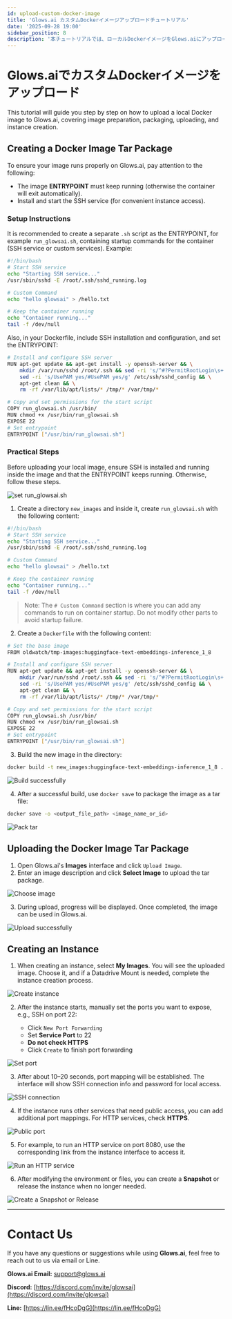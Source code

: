 ```yaml
---
id: upload-custom-docker-image
title: 'Glows.ai カスタムDockerイメージアップロードチュートリアル'
date: '2025-09-28 19:00'
sidebar_position: 8
description: '本チュートリアルでは、ローカルDockerイメージをGlows.aiにアップロードして使用する方法を示します。イメージの作成、tar パッケージング、アップロード、インスタンス作成などの手順を含みます。'
---
```


# Glows.aiでカスタムDockerイメージをアップロード

This tutorial will guide you step by step on how to upload a local Docker image to Glows.ai, covering image preparation, packaging, uploading, and instance creation.

## Creating a Docker Image Tar Package

To ensure your image runs properly on Glows.ai, pay attention to the following:

- The image **ENTRYPOINT** must keep running (otherwise the container will exit automatically).
- Install and start the SSH service (for convenient instance access).

### Setup Instructions

It is recommended to create a separate `.sh` script as the ENTRYPOINT, for example `run_glowsai.sh`, containing startup commands for the container (SSH service or custom services). Example:

```bash
#!/bin/bash
# Start SSH service
echo "Starting SSH service..."
/usr/sbin/sshd -E /root/.ssh/sshd_running.log

# Custom Command
echo "hello glowsai" > /hello.txt

# Keep the container running
echo "Container running..."
tail -f /dev/null
```

Also, in your Dockerfile, include SSH installation and configuration, and set the ENTRYPOINT:

```bash
# Install and configure SSH server
RUN apt-get update && apt-get install -y openssh-server && \
    mkdir /var/run/sshd /root/.ssh && sed -ri 's/^#?PermitRootLogin\s+.*/PermitRootLogin yes/' /etc/ssh/sshd_config && \
    sed -ri 's/UsePAM yes/#UsePAM yes/g' /etc/ssh/sshd_config && \
    apt-get clean && \
    rm -rf /var/lib/apt/lists/* /tmp/* /var/tmp/*

# Copy and set permissions for the start script
COPY run_glowsai.sh /usr/bin/
RUN chmod +x /usr/bin/run_glowsai.sh
EXPOSE 22
# Set entrypoint
ENTRYPOINT ["/usr/bin/run_glowsai.sh"]
```

### Practical Steps

Before uploading your local image, ensure SSH is installed and running inside the image and that the ENTRYPOINT keeps running. Otherwise, follow these steps.

![set run_glowsai.sh](../../../../../docs/docs-images/upload-docker-image/01.png)

1. Create a directory `new_images` and inside it, create `run_glowsai.sh` with the following content:

```bash
#!/bin/bash
# Start SSH service
echo "Starting SSH service..."
/usr/sbin/sshd -E /root/.ssh/sshd_running.log

# Custom Command
echo "hello glowsai" > /hello.txt

# Keep the container running
echo "Container running..."
tail -f /dev/null
```

> Note: The `# Custom Command` section is where you can add any commands to run on container startup. Do not modify other parts to avoid startup failure.

2. Create a `Dockerfile` with the following content:

```bash
# Set the base image
FROM oldwatch/tmp-images:huggingface-text-embeddings-inference_1_8

# Install and configure SSH server
RUN apt-get update && apt-get install -y openssh-server && \
    mkdir /var/run/sshd /root/.ssh && sed -ri 's/^#?PermitRootLogin\s+.*/PermitRootLogin yes/' /etc/ssh/sshd_config && \
    sed -ri 's/UsePAM yes/#UsePAM yes/g' /etc/ssh/sshd_config && \
    apt-get clean && \
    rm -rf /var/lib/apt/lists/* /tmp/* /var/tmp/*

# Copy and set permissions for the start script
COPY run_glowsai.sh /usr/bin/
RUN chmod +x /usr/bin/run_glowsai.sh
EXPOSE 22
# Set entrypoint
ENTRYPOINT ["/usr/bin/run_glowsai.sh"]
```

3. Build the new image in the directory:

```bash
docker build -t new_images:huggingface-text-embeddings-inference_1_8 .
```

![Build successfully](../../../../../docs/docs-images/upload-docker-image/02.png)

4. After a successful build, use `docker save` to package the image as a tar file:

```bash
docker save -o <output_file_path> <image_name_or_id>
```

![Pack tar ](../../../../../docs/docs-images/upload-docker-image/03.png)

## Uploading the Docker Image Tar Package

1. Open Glows.ai's **Images** interface and click `Upload Image`.
2. Enter an image description and click **Select Image** to upload the tar package.

![Choose image](../../../../../docs/docs-images/upload-docker-image/04.png)

3. During upload, progress will be displayed. Once completed, the image can be used in Glows.ai.

![Upload successfully](../../../../../docs/docs-images/upload-docker-image/05.png)

## Creating an Instance

1. When creating an instance, select **My Images**. You will see the uploaded image. Choose it, and if a Datadrive Mount is needed, complete the instance creation process.

![Create instance](../../../../../docs/docs-images/upload-docker-image/06.png)

2. After the instance starts, manually set the ports you want to expose, e.g., SSH on port 22:

   - Click `New Port Forwarding`
   - Set **Service Port** to 22
   - **Do not check HTTPS**
   - Click `Create` to finish port forwarding

![Set port](../../../../../docs/docs-images/upload-docker-image/07.png)

3. After about 10–20 seconds, port mapping will be established. The interface will show SSH connection info and password for local access.

![SSH connection](../../../../../docs/docs-images/upload-docker-image/08.png)

4. If the instance runs other services that need public access, you can add additional port mappings. For HTTP services, check **HTTPS**.

![Public port](../../../../../docs/docs-images/upload-docker-image/09.png)

5. For example, to run an HTTP service on port 8080, use the corresponding link from the instance interface to access it.

![Run an HTTP service](../../../../../docs/docs-images/upload-docker-image/10.png)

6. After modifying the environment or files, you can create a **Snapshot** or release the instance when no longer needed.

![Create a Snapshot or Release](../../../../../docs/docs-images/upload-docker-image/11.png)

---

# Contact Us

If you have any questions or suggestions while using **Glows.ai**, feel free to reach out to us via email or Line.

**Glows.ai Email:** [support@glows.ai](mailto:support@glows.ai)

**Discord:** [https://discord.com/invite/glowsai](https://discord.com/invite/glowsai)

**Line:** [https://lin.ee/fHcoDgG](https://lin.ee/fHcoDgG)
